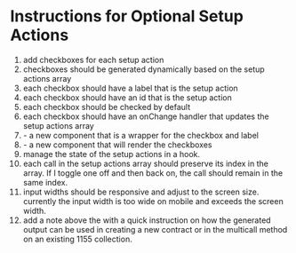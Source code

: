 # Instructions for Optional Setup Actions

1. add checkboxes for each setup action
2. checkboxes should be generated dynamically based on the setup actions array
3. each checkbox should have a label that is the setup action
4. each checkbox should have an id that is the setup action
5. each checkbox should be checked by default
6. each checkbox should have an onChange handler that updates the setup actions array
7. <Checkbox /> - a new component that is a wrapper for the checkbox and label
8. <Checkboxes /> - a new component that will render the checkboxes
9. manage the state of the setup actions in a hook.
10. each call in the setup actions array should preserve its index in the array. If I toggle one off and then back on, the call should remain in the same index.
11. input widths should be responsive and adjust to the screen size. currently the input width is too wide on mobile and exceeds the screen width.
12. add a note above the <GenerateButton> with a quick instruction on how the generated output can be used in creating a new contract or in the multicall method on an existing 1155 collection.
